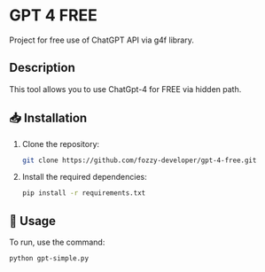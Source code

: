 # GPT 4 FREE

Project for free use of ChatGPT API via g4f library.

## Description 

This tool allows you to use ChatGpt-4 for FREE via hidden path.

## 📥 Installation

1. Clone the repository:
    ```bash
    git clone https://github.com/fozzy-developer/gpt-4-free.git
    ```

2. Install the required dependencies:
    ```bash
    pip install -r requirements.txt
    ```

## 📝 Usage

To run, use the command:
```bash
python gpt-simple.py
```
